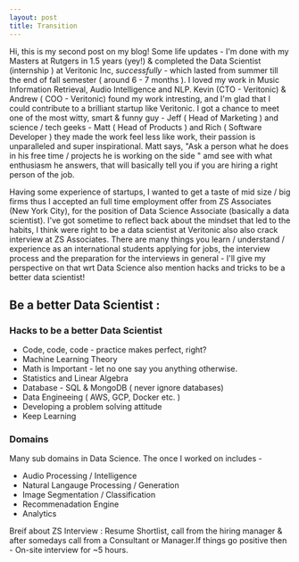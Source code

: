 ```yaml
---
layout: post
title: Transition 
---
```


Hi, this is my second post on my blog! Some life updates -  I'm done with my Masters at Rutgers in 1.5 years (yey!) & completed the Data Scientist (internship ) at Veritonic Inc, _successfully_ - which lasted from summer till the end of fall semester ( around 6 - 7 months ). I loved my work in Music Information Retrieval, Audio Intelligence and NLP. Kevin (CTO - Veritonic) & Andrew ( COO - Veritonic) found my work intresting, and I'm glad that I could contribute to a brilliant startup like Veritonic. I got a chance to meet one of the most witty, smart & funny guy - Jeff ( Head of Marketing ) and science / tech geeks - Matt ( Head of Products ) and Rich ( Software Developer ) they made the work feel less like work, their passion is unparalleled and super inspirational.  Matt says, "Ask a person what he does in his free time / projects he is working on the side " amd see with what enthusiasm he answers, that will basically tell you if you are hiring a right person of the job. 

Having some experience of startups, I wanted to get a taste of mid size / big firms thus I accepted an full time employment offer from ZS Associates (New York City), for the position of Data Science Associate (basically a data scientist). 
I've got sometime to reflect back about the mindset that led to the habits, I think were right to be a data scientist at Veritonic also also crack interview at ZS Associates. There are many things you learn / understand / experience as an international students applying for jobs, the interview process and the preparation for the interviews in general - I'll  give my perspective on that wrt Data Science also mention hacks and tricks to be a better data scientist!  

## Be a better Data Scientist : 

### Hacks to be a better Data Scientist 

- Code, code, code - practice makes perfect, right? 
- Machine Learning Theory 
- Math is Important - let no one say you anything otherwise. 
- Statistics and Linear Algebra  
- Database - SQL & MongoDB ( never ignore databases) 
- Data Engineeing ( AWS, GCP, Docker etc. ) 
- Developing a problem solving attitude
- Keep Learning 

### Domains
Many sub domains in Data Science. The once I worked on includes -

- Audio Processing / Intelligence  
- Natural Langauge Processing / Generation
- Image Segmentation / Classification 
- Recommenadation Engine 
- Analytics 

Breif about ZS Interview : Resume Shortlist, call from the hiring manager & after somedays call from a Consultant or Manager.If things go positive then - On-site interview for ~5 hours. 
   
